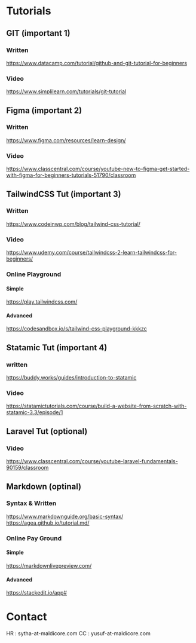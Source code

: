 # Tutorials

## GIT (important 1)

### Written
https://www.datacamp.com/tutorial/github-and-git-tutorial-for-beginners

### Video
https://www.simplilearn.com/tutorials/git-tutorial

## Figma (important 2)

### Written
https://www.figma.com/resources/learn-design/

### Video
https://www.classcentral.com/course/youtube-new-to-figma-get-started-with-figma-for-beginners-tutorials-51790/classroom

## TailwindCSS Tut (important 3)

### Written
https://www.codeinwp.com/blog/tailwind-css-tutorial/

### Video
https://www.udemy.com/course/tailwindcss-2-learn-tailwindcss-for-beginners/

### Online Playground

#### Simple
https://play.tailwindcss.com/

#### Advanced
https://codesandbox.io/s/tailwind-css-playground-kkkzc

## Statamic Tut (important 4)

### written
https://buddy.works/guides/introduction-to-statamic

### Video
https://statamictutorials.com/course/build-a-website-from-scratch-with-statamic-3.3/episode/1

## Laravel Tut (optional)

### Video 
https://www.classcentral.com/course/youtube-laravel-fundamentals-90159/classroom

## Markdown (optinal)

### Syntax & Written
https://www.markdownguide.org/basic-syntax/
https://agea.github.io/tutorial.md/

### Online Pay Ground

#### Simple
https://markdownlivepreview.com/

#### Advanced
https://stackedit.io/app#

# Contact

HR : sytha-at-maldicore.com
CC : yusuf-at-maldicore.com